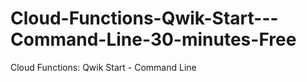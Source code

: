 # Cloud-Functions-Qwik-Start---Command-Line-30-minutes-Free
Cloud Functions: Qwik Start - Command Line
